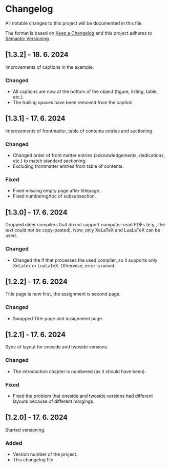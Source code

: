 
# Changelog
All notable changes to this project will be documented in this file.
 
The format is based on [Keep a Changelog](http://keepachangelog.com/)
and this project adheres to [Semantic Versioning](http://semver.org/).

## [1.3.2] - 18. 6. 2024
  
Improvements of captions in the example.
 
### Changed
- All captions are now at the bottom of the object (figure, listing, table, etc.).
- The trailing spaces have been removed from the caption


## [1.3.1] - 17. 6. 2024
  
Improvements of frontmatter, table of contents entries and sectioning.
 
### Changed
- Changed order of front matter entries (acknowledgements, dedications, etc.) to match standard sectioning.
- Excluding frontmatter entries from table of contents.

### Fixed
- Fixed missing empty page after titlepage.
- Fixed numbering/toc of subsubsection.


## [1.3.0] - 17. 6. 2024
  
Dropped older compilers that do not support computer-read PDFs (e.g., the text could not be copy-pasted). Now, only XeLaTeX and LuaLaTeX can be used.
 
### Changed
- Changed the if that processes the used compiler, so it supports only XeLaTex or LuaLaTeX. Otherwise, error is raised.



## [1.2.2] - 17. 6. 2024
  
Title page is now first, the assignment is second page.
 
### Changed
- Swapped Title page and assignment page.



## [1.2.1] - 17. 6. 2024
  
Sync of layout for oneside and twoside versions. 
 
### Changed
- The introduction chapter is numbered (as it should have been).

### Fixed
- Fixed the problem that oneside and twoside versions had different layouts because of different margings.



## [1.2.0] - 17. 6. 2024
  
Started versioning.

### Added
- Version number of the project.
- This changelog file.